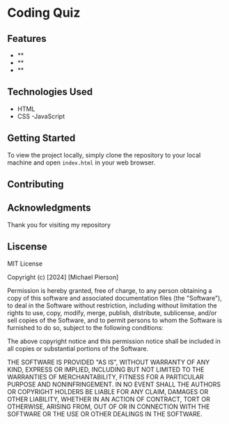 # Coding Quiz


## Features

- **
- **
- **

## Technologies Used

- HTML
- CSS
-JavaScript  

## Getting Started

To view the project locally, simply clone the repository to your local machine and open `index.html` in your web browser.

## Contributing

## Acknowledgments



Thank you for visiting my repository 



## Liscense
MIT License 

Copyright (c) [2024] [Michael Pierson]

Permission is hereby granted, free of charge, to any person obtaining a copy
of this software and associated documentation files (the "Software"), to deal
in the Software without restriction, including without limitation the rights
to use, copy, modify, merge, publish, distribute, sublicense, and/or sell
copies of the Software, and to permit persons to whom the Software is
furnished to do so, subject to the following conditions:

The above copyright notice and this permission notice shall be included in all
copies or substantial portions of the Software.

THE SOFTWARE IS PROVIDED "AS IS", WITHOUT WARRANTY OF ANY KIND, EXPRESS OR
IMPLIED, INCLUDING BUT NOT LIMITED TO THE WARRANTIES OF MERCHANTABILITY,
FITNESS FOR A PARTICULAR PURPOSE AND NONINFRINGEMENT. IN NO EVENT SHALL THE
AUTHORS OR COPYRIGHT HOLDERS BE LIABLE FOR ANY CLAIM, DAMAGES OR OTHER
LIABILITY, WHETHER IN AN ACTION OF CONTRACT, TORT OR OTHERWISE, ARISING FROM,
OUT OF OR IN CONNECTION WITH THE SOFTWARE OR THE USE OR OTHER DEALINGS IN THE
SOFTWARE.
